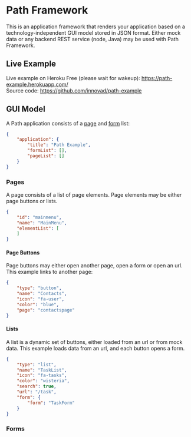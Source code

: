 # Path Framework

This is an application framework that renders your application based on a technology-independent GUI model stored in JSON format. Either mock data or any backend REST service (node, Java) may be used with Path Framework.

## Live Example
Live example on Heroku Free (please wait for wakeup): https://path-example.herokuapp.com/<br/>
Source code: https://github.com/innovad/path-example

## GUI Model

A Path application consists of a [page](#pages) and [form](#forms) list:

```json
{
    "application": {
        "title": "Path Example",
        "formList": [],
        "pageList": []
    }
}
```

### Pages<a name="pages"></a>

A page consists of a list of page elements. Page elements may be either page buttons or lists.

```json
{
    "id": "mainmenu",
    "name": "MainMenu",
    "elementList": [
    ]
}
```


#### Page Buttons

Page buttons may either open another page, open a form or open an url.
This example links to another page:

```json
{
    "type": "button",
    "name": "Contacts",
    "icon": "fa-user",
    "color": "blue",
    "page": "contactspage"
}
```

#### Lists

A list is a dynamic set of buttons, either loaded from an url or from mock data.
This example loads data from an url, and each button opens a form.

```json
{
    "type": "list",
    "name": "TaskList",
    "icon": "fa-tasks",
    "color": "wisteria",
    "search": true,
    "url": "/task",
    "form": {
        "form": "TaskForm"
    }
}
```

### Forms<a name="forms"></a>